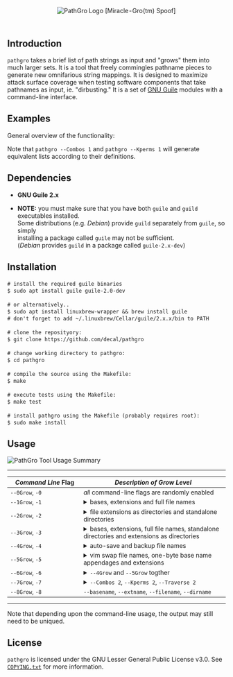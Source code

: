 <table translate="no" title="PathGro" name="pathgro-table" id="pgtable" style="border-color: yellow; border-collapse: separate; border-spacing: 8px; display: table">
  <tr>
    <td>
      <p align="center">
        <img height="32%" width="32%" src="https://raw.githubusercontent.com/decal/pathgro/master/assets/pathgro-logo.png" alt="PathGro Logo [Miracle-Gro(tm) Spoof]" title="DirBuster Path Food" crossorigin="anonymous" integrity="sha384-n6Qkb58C/K/kkDL0LNpsU9Vx0z6vTSQ9bjZx4VlrRE3FS7LH6J0TKqpm9h1S1L/1" />
      </p>
    </td>
  </tr>
</table>

## Introduction

`pathgro` takes a brief list of path strings as input and "grows" them into much
larger sets. It is a tool that freely commingles pathname pieces to generate new
omnifarious string mappings. It is designed to maximize attack surface coverage
when testing software components that take pathnames as input, ie. "dirbusting."
It is a set of [GNU Guile](https://gnu.org/software/guile "GNU's programming and extension language") modules with a command-line interface.

## Examples

General overview of the functionality:

<script id="asciicast-InUx4vKTr0cUYyVYA5jlzVtZi" src="https://asciinema.org/a/InUx4vKTr0cUYyVYA5jlzVtZi.js" async></script>
<!-- <img src="https://raw.githubusercontent.com/decal/pathgro/master/assets/pathgro-demo.svg" alt="Terminal Recording Demonstrating Command Line Execution of PathGro Tool" title="Various Examples of Growing Path Lists" />  -->

Note that `pathgro --Combos 1` and `pathgro --Kperms 1` will generate equivalent lists according to their definitions.

## Dependencies

* **GNU Guile 2.x**

* **NOTE:** you must make sure that you have both `guile` and `guild` executables installed.\
Some distributions (e.g. *Debian*) provide `guild` separately from `guile`, so simply\
installing a package called `guile` may not be sufficient.\
(*Debian* provides `guild` in a package called `guile-2.x-dev`)

## Installation

``` shell
# install the required guile binaries
$ sudo apt install guile guile-2.0-dev

# or alternatively..
$ sudo apt install linuxbrew-wrapper && brew install guile 
# don't forget to add ~/.linuxbrew/Cellar/guile/2.x.x/bin to PATH

# clone the reposityory:
$ git clone https://github.com/decal/pathgro

# change working directory to pathgro:
$ cd pathgro

# compile the source using the Makefile:
$ make

# execute tests using the Makefile:
$ make test

# install pathgro using the Makefile (probably requires root):
$ sudo make install
```

## Usage

<img height="50%" width="50%" src="https://raw.githubusercontent.com/decal/pathgro/master/assets/pathgro-usage.png" alt="PathGro Tool Usage Summary" title="PathGro Command Line Options" crossorigin="anonymous" integrity="sha384-JohFyrL8uTZrufLN1XfVqcfhdngDWP2l/KJffx/D7PYtNNzohlEIO/biKyW2N6A8" />

* * *

|&nbsp;&nbsp;&nbsp;_Command&nbsp;Line_&nbsp;Flag&nbsp;&nbsp;| _Description of Grow Level_ 
|:-------------------------------------------|-----------------------------------------------------------------------
| `--0Grow`, `-0`                            | _all_ command-line flags are randomly enabled
| `--1Grow`, `-1`                            | <details><summary>bases, extensions and full file names</summary>`--basename`, `--extname`, `--filename`</details>
| `--2Grow`, `-2`                            | <details><summary>file extensions as directories and standalone directories</summary>`--dirname`, `--xtdirname`</details>
| `--3Grow`, `-3`                            | <details><summary>bases, extensions, full file names, standalone directories and extensions as directories</summary>`--basename`, `--extname`, `--filename`, `--dirname`, `--xtdirname`</details> 
| `--4Grow`, `-4`                            | <details><summary>auto-save and backup file names</summary>`--macos`, `--saves`</details>
| `--5Grow`, `-5`                            | <details><summary>vim swap file names, one-byte base name appendages and extensions</summary>`--generate`, `--vimswap`</details>
| `--6Grow`, `-6`                            | <details><summary>`--4Grow` and `--5Grow` togther</summary>`--macos`, `--saves`, `--generate`, `--vimswap`</details>
| `--7Grow`, `-7`                            | <details><summary>`--Combos 2`, `--Kperms 2`, `--Traverse 2`</summary>
| `--8Grow`, `-8`                            | `--basename`, `--extname`, `--filename`, `--dirname`

* * *

Note that depending upon the command-line usage, the output may still need to be uniqued. 

## License

`pathgro` is licensed under the GNU Lesser General Public License v3.0. See [`COPYING.txt`](https://github.com/decal/pathgro/blob/master/COPYING.txt "GPLv3") for more information.

